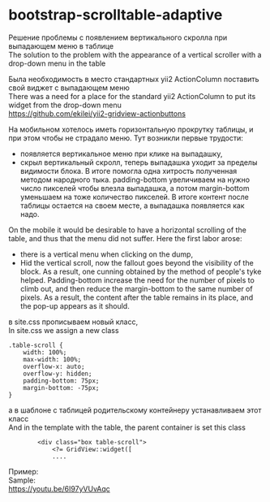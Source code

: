 # bootstrap-scrolltable-adaptive
Решение проблемы с появлением вертикального скролла при выпадающем меню в таблице<br>
The solution to the problem with the appearance of a vertical scroller with a drop-down menu in the table

Была необходимость в место стандартных yii2 ActionColumn поставить свой виджет с выпадающем меню<br>
There was a need for a place for the standard yii2 ActionColumn to put its widget from the drop-down menu<br>
https://github.com/ekilei/yii2-gridview-actionbuttons

На мобильном хотелось иметь горизонтальную прокрутку таблицы, и при этом чтобы не страдало меню.
Тут возникли первые трудости:
- появляется вертикальное меню при клике на выпадашку,
- скрыл вертикальный скролл, теперь выпадашка уходит за пределы видимости блока.
В итоге помогла одна хитрость полученная методом народного тыка.
padding-bottom увеличиваем на нужно число пикселей чтобы влезла выпадашка, а потом margin-bottom уменьшаем на тоже количество пикселей. В итоге контент после таблицы остается на своем месте, а выпадашка появляется как надо.

On the mobile it would be desirable to have a horizontal scrolling of the table, and thus that the menu did not suffer.
Here the first labor arose:
- there is a vertical menu when clicking on the dump,
- Hid the vertical scroll, now the fallout goes beyond the visibility of the block.
As a result, one cunning obtained by the method of people's tyke helped.
Padding-bottom increase the need for the number of pixels to climb out, and then reduce the margin-bottom to the same number of pixels. As a result, the content after the table remains in its place, and the pop-up appears as it should.

в site.css прописываем новый класс,<br>
In site.css we assign a new class

```$xslt
.table-scroll {
    width: 100%;
    max-width: 100%;
    overflow-x: auto;
    overflow-y: hidden;
    padding-bottom: 75px;
    margin-bottom: -75px;
}
```

а в шаблоне с таблицей родительскому контейнеру устанавливаем этот класс<br>
And in the template with the table, the parent container is set this class
```$xslt
        <div class="box table-scroll">
            <?= GridView::widget([
            ....
```

Пример:<br>
Sample:<br>
https://youtu.be/6I97yVUvAqc
